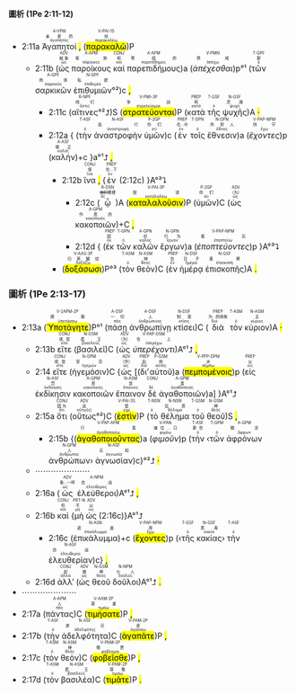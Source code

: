   #### 圖析 (1Pe 2:11-12)
 
- 2:11a <RUBY><ruby><ruby>Ἀγαπητοί<rt>ἀγαπητός</rt></ruby><rt>亲爱的</rt></ruby><rt>A-VPM</rt></RUBY> <mark class='punctuation'>,</mark> (<RUBY><ruby><ruby><mark class='verb'>παρακαλῶ</mark><rt>παρακαλέω</rt></ruby><rt>劝</rt></ruby><rt>V-PAI-1S</rt></RUBY>)P 
	- 2:11b (<RUBY><ruby><ruby>ὡς<rt>ὡς</rt></ruby><rt>就象</rt></ruby><rt>ADV</rt></RUBY> <RUBY><ruby><ruby>παροίκους<rt>πάροικος</rt></ruby><rt>客旅</rt></ruby><rt>A-APM</rt></RUBY> <RUBY><ruby><ruby>καὶ<rt>καί</rt></ruby><rt>和</rt></ruby><rt>CONJ</rt></RUBY> <RUBY><ruby><ruby>παρεπιδήμους<rt>παρεπίδημος</rt></ruby><rt>寄居的</rt></ruby><rt>A-APM</rt></RUBY>)a (<RUBY><ruby><ruby><em>ἀπέχεσθαι</em><rt>ἀπέχω</rt></ruby><rt>禁戒</rt></ruby><rt>V-PMN</rt></RUBY>)p°¹ (<RUBY><ruby><ruby>τῶν<rt>ὁ</rt></ruby><rt>那</rt></ruby><rt>T-GPF</rt></RUBY> <RUBY><ruby><ruby>σαρκικῶν<rt>σαρκικός</rt></ruby><rt>肉体</rt></ruby><rt>A-GPF</rt></RUBY> <RUBY><ruby><ruby>ἐπιθυμιῶν<rt>ἐπιθυμία</rt></ruby><rt>私欲</rt></ruby><rt>N-GPF</rt></RUBY>°²)c <mark class='punctuation'>,</mark> 
		- 2:11c (<RUBY><ruby><ruby>αἵτινες<rt>ὅστις</rt></ruby><rt>他们</rt></ruby><rt>R-NPF</rt></RUBY>°²⮥)S (<RUBY><ruby><ruby><mark class='verb'>στρατεύονται</mark><rt>στρατεύομαι</rt></ruby><rt>争战</rt></ruby><rt>V-PMI-3P</rt></RUBY>)P (<RUBY><ruby><ruby>κατὰ<rt>κατά</rt></ruby><rt>和</rt></ruby><rt>PREP</rt></RUBY> <RUBY><ruby><ruby>τῆς<rt>ὁ</rt></ruby><rt></rt></ruby><rt>T-GSF</rt></RUBY> <RUBY><ruby><ruby>ψυχῆς<rt>ψυχή</rt></ruby><rt>灵魂</rt></ruby><rt>N-GSF</rt></RUBY>)A <mark class='punctuation'>·</mark> 
		- 2:12a { (<RUBY><ruby><ruby>τὴν<rt>ὁ</rt></ruby><rt></rt></ruby><rt>T-ASF</rt></RUBY> <RUBY><ruby><ruby>ἀναστροφὴν<rt>ἀναστροφή</rt></ruby><rt>品行</rt></ruby><rt>N-ASF</rt></RUBY> <RUBY><ruby><ruby>ὑμῶν<rt>σύ</rt></ruby><rt>你们</rt></ruby><rt>P-2GP</rt></RUBY>)c (<RUBY><ruby><ruby>ἐν<rt>ἐν</rt></ruby><rt>在...中</rt></ruby><rt>PREP</rt></RUBY> <RUBY><ruby><ruby>τοῖς<rt>ὁ</rt></ruby><rt></rt></ruby><rt>T-DPN</rt></RUBY> <RUBY><ruby><ruby>ἔθνεσιν<rt>ἔθνος</rt></ruby><rt>外邦人</rt></ruby><rt>N-DPN</rt></RUBY>)a (<RUBY><ruby><ruby><em>ἔχοντες</em><rt>ἔχω</rt></ruby><rt>持守</rt></ruby><rt>V-PAP-NPM</rt></RUBY>)p (<RUBY><ruby><ruby>καλήν<rt>καλός</rt></ruby><rt>端正</rt></ruby><rt>A-ASF</rt></RUBY>)+c }a°¹⮥ <mark class='punctuation'>,</mark>
			- 2:12b <RUBY><ruby><ruby>ἵνα<rt>ἵνα</rt></ruby><rt>使</rt></ruby><rt>CONJ</rt></RUBY> <mark class='punctuation'>,</mark> {<RUBY><ruby><ruby>ἐν<rt>ἐν</rt></ruby><rt>在...下</rt></ruby><rt>PREP</rt></RUBY> (2:12c) }A°³⮧
				- 2:12c (<RUBY><ruby><ruby>ᾧ<rt>ὅς</rt></ruby><rt><s>他们</s>哪裡</rt></ruby><rt>R-DSN</rt></RUBY>)A (<RUBY><ruby><ruby><mark class='verb'>καταλαλοῦσιν</mark><rt>καταλαλέω</rt></ruby><rt>毁谤</rt></ruby><rt>V-PAI-3P</rt></RUBY>)P (<RUBY><ruby><ruby>ὑμῶν<rt>σύ</rt></ruby><rt>你们</rt></ruby><rt>P-2GP</rt></RUBY>)C (<RUBY><ruby><ruby>ὡς<rt>ὡς</rt></ruby><rt>（为）</rt></ruby><rt>ADV</rt></RUBY> <RUBY><ruby><ruby>κακοποιῶν<rt>κακοποιός</rt></ruby><rt>作恶的</rt></ruby><rt>A-GPM</rt></RUBY>)+C <mark class='punctuation'>,</mark> 
				- 2:12d { (<RUBY><ruby><ruby>ἐκ<rt>ἐκ</rt></ruby><rt>因</rt></ruby><rt>PREP</rt></RUBY> <RUBY><ruby><ruby>τῶν<rt>ὁ</rt></ruby><rt></rt></ruby><rt>T-GPN</rt></RUBY> <RUBY><ruby><ruby>καλῶν<rt>καλός</rt></ruby><rt>好</rt></ruby><rt>A-GPN</rt></RUBY> <RUBY><ruby><ruby>ἔργων<rt>ἔργον</rt></ruby><rt>行为</rt></ruby><rt>N-GPN</rt></RUBY>)a (<RUBY><ruby><ruby><em>ἐποπτεύοντες</em><rt>ἐποπτεύω</rt></ruby><rt>看见</rt></ruby><rt>V-PAP-NPM</rt></RUBY>)p }A°³⮧ 
			- (<RUBY><ruby><ruby><mark class='verb'>δοξάσωσι</mark><rt>δοξάζω</rt></ruby><rt>归荣耀给</rt></ruby><rt>V-AAS-3P</rt></RUBY>)P°³ (<RUBY><ruby><ruby>τὸν<rt>ὁ</rt></ruby><rt></rt></ruby><rt>T-ASM</rt></RUBY> <RUBY><ruby><ruby>θεὸν<rt>θεός</rt></ruby><rt>神</rt></ruby><rt>N-ASM</rt></RUBY>)C (<RUBY><ruby><ruby>ἐν<rt>ἐν</rt></ruby><rt>在</rt></ruby><rt>PREP</rt></RUBY> <RUBY><ruby><ruby>ἡμέρᾳ<rt>ἡμέρα</rt></ruby><rt>日子</rt></ruby><rt>N-DSF</rt></RUBY> <RUBY><ruby><ruby>ἐπισκοπῆς<rt>ἐπισκοπή</rt></ruby><rt>鉴察</rt></ruby><rt>N-GSF</rt></RUBY>)A <mark class='punctuation'>.</mark> 



### 圖析 (1Pe 2:13-17)

- 2:13a (<RUBY><ruby><ruby><mark class='verb'>Ὑποτάγητε</mark><rt>ὑποτάσσω</rt></ruby><rt>顺服</rt></ruby><rt>V-2APM-2P</rt></RUBY>)P°¹ (<RUBY><ruby><ruby>πάσῃ<rt>πᾶς</rt></ruby><rt>一切</rt></ruby><rt>A-DSF</rt></RUBY> <RUBY><ruby><ruby>ἀνθρωπίνῃ<rt>ἀνθρώπινος</rt></ruby><rt>人</rt></ruby><rt>A-DSF</rt></RUBY> <RUBY><ruby><ruby>κτίσει<rt>κτίσις</rt></ruby><rt>制度</rt></ruby><rt>N-DSF</rt></RUBY>)C (<RUBY><ruby><ruby>διὰ<rt>διά</rt></ruby><rt>为...的缘故</rt></ruby><rt>PREP</rt></RUBY> <RUBY><ruby><ruby>τὸν<rt>ὁ</rt></ruby><rt></rt></ruby><rt>T-ASM</rt></RUBY> <RUBY><ruby><ruby>κύριον<rt>κύριος</rt></ruby><rt>主</rt></ruby><rt>N-ASM</rt></RUBY>)A <mark class='punctuation'>·</mark>
	- 2:13b <RUBY><ruby><ruby>εἴτε<rt>εἴτε</rt></ruby><rt>或是</rt></ruby><rt>CONJ</rt></RUBY> (<RUBY><ruby><ruby>βασιλεῖ<rt>βασιλεύς</rt></ruby><rt>君王</rt></ruby><rt>N-DSM</rt></RUBY>)C (<RUBY><ruby><ruby>ὡς<rt>ὡς</rt></ruby><rt>（为）</rt></ruby><rt>ADV</rt></RUBY> <RUBY><ruby><ruby><em>ὑπερέχοντι</em><rt>ὑπερέχω</rt></ruby><rt>在上</rt></ruby><rt>V-PAP-DSM</rt></RUBY>)A°¹⮥ <mark class='punctuation'>,</mark> 
	- 2:14 <RUBY><ruby><ruby>εἴτε<rt>εἴτε</rt></ruby><rt>或是</rt></ruby><rt>CONJ</rt></RUBY> (<RUBY><ruby><ruby>ἡγεμόσιν<rt>ἡγεμών</rt></ruby><rt>官员</rt></ruby><rt>N-DPM</rt></RUBY>)C {<RUBY><ruby><ruby>ὡς<rt>ὡς</rt></ruby><rt>（作）</rt></ruby><rt>ADV</rt></RUBY> [(<RUBY><ruby><ruby>δι’<rt>διά</rt></ruby><rt>由</rt></ruby><rt>PREP</rt></RUBY><RUBY><ruby><ruby>αὐτοῦ<rt>αὐτός</rt></ruby><rt>他</rt></ruby><rt>P-GSM</rt></RUBY>)a (<RUBY><ruby><ruby><mark class='ptc'>πεμπομένοις</mark><rt>πέμπω</rt></ruby><rt>派</rt></ruby><rt>V-PPP-DPM</rt></RUBY>)p (<RUBY><ruby><ruby>εἰς<rt>εἰς</rt></ruby><rt>以</rt></ruby><rt>PREP</rt></RUBY> <RUBY><ruby><ruby>ἐκδίκησιν<rt>ἐκδίκησις</rt></ruby><rt>罚</rt></ruby><rt>N-ASF</rt></RUBY> <RUBY><ruby><ruby>κακοποιῶν<rt>κακοποιός</rt></ruby><rt>恶</rt></ruby><rt>A-GPM</rt></RUBY> <RUBY><ruby><ruby>ἔπαινον<rt>ἔπαινος</rt></ruby><rt>赏</rt></ruby><rt>N-ASM</rt></RUBY> <RUBY><ruby><ruby>δὲ<rt>δέ</rt></ruby><rt></rt></ruby><rt>CONJ</rt></RUBY> <RUBY><ruby><ruby>ἀγαθοποιῶν<rt>ἀγαθοποιός</rt></ruby><rt>善</rt></ruby><rt>A-GPM</rt></RUBY>)a] }A°¹⮥
	- 2:15a <RUBY><ruby><ruby>ὅτι<rt>ὅτι</rt></ruby><rt>因为</rt></ruby><rt>CONJ</rt></RUBY> (<RUBY><ruby><ruby>οὕτως<rt>οὕτω(ς)</rt></ruby><rt>这</rt></ruby><rt>ADV</rt></RUBY>°²)C (<RUBY><ruby><ruby><mark class='verb'>ἐστὶν</mark><rt>εἰμί</rt></ruby><rt>是</rt></ruby><rt>V-PAI-3S</rt></RUBY>)P (<RUBY><ruby><ruby>τὸ<rt>ὁ</rt></ruby><rt></rt></ruby><rt>T-NSN</rt></RUBY> <RUBY><ruby><ruby>θέλημα<rt>θέλημα</rt></ruby><rt>旨意</rt></ruby><rt>N-NSN</rt></RUBY> <RUBY><ruby><ruby>τοῦ<rt>ὁ</rt></ruby><rt></rt></ruby><rt>T-GSM</rt></RUBY> <RUBY><ruby><ruby>θεοῦ<rt>θεός</rt></ruby><rt>神</rt></ruby><rt>N-GSM</rt></RUBY>)S <mark class='punctuation'>,</mark> 
		- 2:15b {(<RUBY><ruby><ruby><mark class='ptc'>ἀγαθοποιοῦντας</mark><rt>ἀγαθοποιέω</rt></ruby><rt>行善</rt></ruby><rt>V-PAP-APM</rt></RUBY>)a (<RUBY><ruby><ruby><em>φιμοῦν</em><rt>φιμόω</rt></ruby><rt>堵住...口</rt></ruby><rt>V-PAN</rt></RUBY>)p (<RUBY><ruby><ruby>τὴν<rt>ὁ</rt></ruby><rt>那些</rt></ruby><rt>T-ASF</rt></RUBY> ‹<RUBY><ruby><ruby>τῶν<rt>ὁ</rt></ruby><rt></rt></ruby><rt>T-GPM</rt></RUBY> <RUBY><ruby><ruby>ἀφρόνων<rt>ἄφρων</rt></ruby><rt>糊涂</rt></ruby><rt>A-GPM</rt></RUBY> <RUBY><ruby><ruby>ἀνθρώπων<rt>ἄνθρωπος</rt></ruby><rt>人</rt></ruby><rt>N-GPM</rt></RUBY>› <RUBY><ruby><ruby>ἀγνωσίαν<rt>ἀγνωσία</rt></ruby><rt>无知</rt></ruby><rt>N-ASF</rt></RUBY>)c}°²⮥ <mark class='punctuation'>·</mark> 
	- ⋯⋯⋯⋯⋯⋯⋯
	- 2:16a (<RUBY><ruby><ruby>ὡς<rt>ὡς</rt></ruby><rt>象...一样</rt></ruby><rt>ADV</rt></RUBY> <RUBY><ruby><ruby>ἐλεύθεροι<rt>ἐλεύθερος</rt></ruby><rt>自由</rt></ruby><rt>A-NPM</rt></RUBY>)A°¹⮥ <mark class='punctuation'>,</mark>
	- 2:16b <RUBY><ruby><ruby>καὶ<rt>καί</rt></ruby><rt>但</rt></ruby><rt>CONJ</rt></RUBY> {<RUBY><ruby><ruby>μὴ<rt>μή</rt></ruby><rt>不</rt></ruby><rt>PRT-N</rt></RUBY> <RUBY><ruby><ruby>ὡς<rt>ὡς</rt></ruby><rt>以</rt></ruby><rt>ADV</rt></RUBY> (2:16c)}A°¹⮥
		- 2:16c (<RUBY><ruby><ruby>ἐπικάλυμμα<rt>ἐπικάλυμμα</rt></ruby><rt>遮盖</rt></ruby><rt>N-ASN</rt></RUBY>)+c (<RUBY><ruby><ruby><mark class='ptc'>ἔχοντες</mark><rt>ἔχω</rt></ruby><rt>用</rt></ruby><rt>V-PAP-NPM</rt></RUBY>)p (‹<RUBY><ruby><ruby>τῆς<rt>ὁ</rt></ruby><rt></rt></ruby><rt>T-GSF</rt></RUBY> <RUBY><ruby><ruby>κακίας<rt>κακία</rt></ruby><rt>恶毒</rt></ruby><rt>N-GSF</rt></RUBY>› <RUBY><ruby><ruby>τὴν<rt>ὁ</rt></ruby><rt></rt></ruby><rt>T-ASF</rt></RUBY> <RUBY><ruby><ruby>ἐλευθερίαν<rt>ἐλευθερία</rt></ruby><rt>自由</rt></ruby><rt>N-ASF</rt></RUBY>)c} <mark class='punctuation'>,</mark>
	- 2:16d <RUBY><ruby><ruby>ἀλλ’<rt>ἀλλά</rt></ruby><rt>却</rt></ruby><rt>CONJ</rt></RUBY> (<RUBY><ruby><ruby>ὡς<rt>ὡς</rt></ruby><rt>做</rt></ruby><rt>ADV</rt></RUBY> <RUBY><ruby><ruby>θεοῦ<rt>θεός</rt></ruby><rt>神</rt></ruby><rt>N-GSM</rt></RUBY> <RUBY><ruby><ruby>δοῦλοι<rt>δοῦλος</rt></ruby><rt>仆人</rt></ruby><rt>N-NPM</rt></RUBY>)A°¹⮥ <mark class='punctuation'>.</mark> 
- ⋯⋯⋯⋯⋯⋯⋯
- 2:17a (<RUBY><ruby><ruby>πάντας<rt>πᾶς</rt></ruby><rt>人</rt></ruby><rt>A-APM</rt></RUBY>)C (<RUBY><ruby><ruby><mark class='verb'>τιμήσατε</mark><rt>τιμάω</rt></ruby><rt>尊重</rt></ruby><rt>V-AAM-2P</rt></RUBY>)P <mark class='punctuation'>,</mark> 
- 2:17b (<RUBY><ruby><ruby>τὴν<rt>ὁ</rt></ruby><rt></rt></ruby><rt>T-ASF</rt></RUBY> <RUBY><ruby><ruby>ἀδελφότητα<rt>ἀδελφότης</rt></ruby><rt>弟兄</rt></ruby><rt>N-ASF</rt></RUBY>)C (<RUBY><ruby><ruby><mark class='verb'>ἀγαπᾶτε</mark><rt>ἀγαπάω</rt></ruby><rt>爱</rt></ruby><rt>V-PAM-2P</rt></RUBY>)P <mark class='punctuation'>,</mark> 
- 2:17c (<RUBY><ruby><ruby>τὸν<rt>ὁ</rt></ruby><rt></rt></ruby><rt>T-ASM</rt></RUBY> <RUBY><ruby><ruby>θεὸν<rt>θεός</rt></ruby><rt>神</rt></ruby><rt>N-ASM</rt></RUBY>)C (<RUBY><ruby><ruby><mark class='verb'>φοβεῖσθε</mark><rt>φοβέομαι</rt></ruby><rt>敬畏</rt></ruby><rt>V-PNM-2P</rt></RUBY>)P <mark class='punctuation'>,</mark> 
- 2:17d (<RUBY><ruby><ruby>τὸν<rt>ὁ</rt></ruby><rt></rt></ruby><rt>T-ASM</rt></RUBY> <RUBY><ruby><ruby>βασιλέα<rt>βασιλεύς</rt></ruby><rt>君王</rt></ruby><rt>N-ASM</rt></RUBY>)C (<RUBY><ruby><ruby><mark class='verb'>τιμᾶτε</mark><rt>τιμάω</rt></ruby><rt>尊敬</rt></ruby><rt>V-PAM-2P</rt></RUBY>)P <mark class='punctuation'>.</mark> 